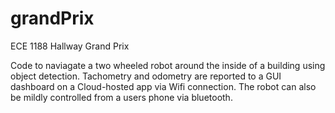 # grandPrix
ECE 1188 Hallway Grand Prix

Code to naviagate a two wheeled robot around the inside of a building using object detection. Tachometry and odometry are reported to a GUI dashboard on a Cloud-hosted app via Wifi connection. The robot can also be mildly controlled from a users phone via bluetooth.
